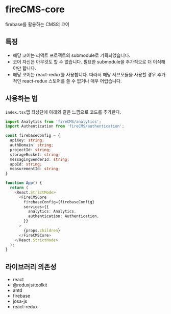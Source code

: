 # fireCMS-core

firebase를 활용하는 CMS의 코어

## 특징

- 해당 코어는 리액트 프로젝트의 submodule로 기획되었습니다.
- 코어 자신은 아무것도 할 수 없습니다. 필요한 submodule을 추가적으로 더 이식해야만 합니다.
- 해당 코어는 react-redux를 사용합니다. 따라서 해당 서브모듈을 사용할 경우 추가적인 react-redux 스토어를 쓸 수 없거나 매우 어렵습니다.

## 사용하는 법

`index.tsx`앱 최상단에 아래와 같은 느낌으로 코드를 추가한다.

```typescript
import Analytics from 'fireCMS/analytics';
import Authentication from 'fireCMS/authentication';

const firebaseConfig = {
  apiKey: string;
  authDomain: string;
  projectId: string;
  storageBucket: string;
  messagingSenderId: string;
  appId: string;
  measurementId: string;
}

function App() {
  return (
    <React.StrictMode>
      <FireCMSCore
        firebaseConfig={firebaseConfig}
        services={{
          analytics: Analytics,
          authentication: Authentication,
        }}
      >
        {props.children}
      </FireCMSCore>
    </React.StrictMode>
  );
}
```

## 라이브러리 의존성

- react
- @reduxjs/toolkit
- antd
- firebase
- josa-js
- react-redux
